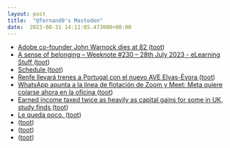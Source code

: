 ```yaml
---
layout: post
title:  "@fernand0's Mastodon"
date:  2023-08-31 14:11:05.473000+00:00
---
```

*  [Adobe co-founder John Warnock dies at 82 ](https://www.reuters.com/technology/adobes-co-founder-john-warnock-dies-82-2023-08-20) ([toot](https://mastodon.social/@fernand0/110984630465170736))
*  [A sense of belonging – Weeknote #230 – 28th July 2023 - eLearning Stuff ](https://elearningstuff.net/2023/07/28/a-sense-of-belonging-weeknote-230-28th-july-2023) ([toot](https://mastodon.social/@fernand0/110983989389365058))
*  [Schedule ](https://mspecter.github.io/CS8803/schedule/mspecter.github.io/CS8803/schedule) ([toot](https://mastodon.social/@fernand0/110983842575003952))
*  [Renfe llevará trenes a Portugal con el nuevo AVE Elvas-Évora ](https://www.elperiodicoextremadura.com/extremadura/2023/08/21/renfe-llevara-trenes-portugal-nuevo-91174309.htm) ([toot](https://mastodon.social/@fernand0/110983479716416445))
*  [WhatsApp apunta a la línea de flotación de Zoom y Meet: Meta quiere colarse ahora en la oficina ](https://www.xataka.com/aplicaciones/whatsapp-apunta-a-linea-flotacion-zoom-meet-meta-quiere-colarse-ahora-oficin) ([toot](https://mastodon.social/@fernand0/110983202202142234))
*  [Earned income taxed twice as heavily as capital gains for some in UK, study finds ](https://www.theguardian.com/money/2023/aug/20/earned-income-taxed-more-heavily-than-capital-gains-in-uk-thinktank-find) ([toot](https://mastodon.social/@fernand0/110983085084707750))
*  [Le queda poco. ](https://avecesunafoto.wordpress.com/2023/08/30/le-queda-poco) ([toot](https://mastodon.social/@fernand0/110979889877199620))
*  [ ](https://mastodon.social/users/fernand0/statuses/110979790102449053/activity) ([toot](https://mastodon.social/users/fernand0/statuses/110979790102449053/activity))
*  [ ](https://social.arroutaflix.com/@xesfur) ([toot](https://mastodon.social/@fernand0/110979789207040334))
*  [ ](https://mastodon.social/users/fernand0/statuses/110979787060440188/activity) ([toot](https://mastodon.social/users/fernand0/statuses/110979787060440188/activity))
